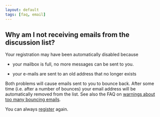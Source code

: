 ```yaml
---
layout: default
tags: [faq, email]
---
```


## Why am I not receiving emails from the discussion list?

Your registration may have been automatically disabled because

*  your mailbox is full, no more messages can be sent to you. 

*  your e-mails are sent to an old address that no longer exists

Both problems will cause emails sent to you to bounce back. After some time (i.e. after a number of bounces) your email address will be automatically removed from the list. See also the FAQ on [warnings about too many bouncing emails](/faq/why_am_i_receiving_warnings_about_too_many_bouncing_emails).

You can always [register](http://mailman.science.ru.nl/mailman/listinfo/fieldtrip) again.
